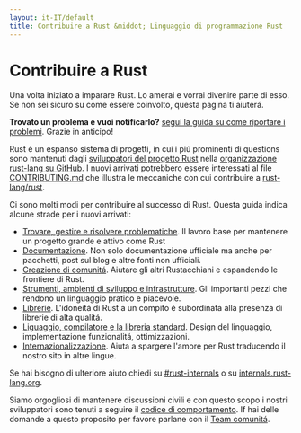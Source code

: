 ```yaml
---
layout: it-IT/default
title: Contribuire a Rust &middot; Linguaggio di programmazione Rust
---
```


# Contribuire a Rust

Una volta iniziato a imparare Rust. Lo amerai e vorrai divenire parte di esso.
Se non sei sicuro su come essere coinvolto, questa pagina ti aiuterá.

**Trovato un problema e vuoi notificarlo?** [segui la guida su come riportare i problemi][bugs]. Grazie in anticipo!

Rust é un espanso sistema di progetti, in cui i piú prominenti di questions
sono mantenuti dagli [sviluppatori del progetto Rust][devs] nella [organizzazione
rust-lang su GitHub][rust-lang]. 
I nuovi arrivati potrebbero essere interessati al file [CONTRIBUTING.md]
che illustra le meccaniche con cui contribuire a [rust-lang/rust].

Ci sono molti modi per contribuire al successo di Rust.
Questa guida indica alcune strade per i nuovi arrivati:

* [Trovare, gestire e risolvere problematiche](contribute-bugs.html). Il
  lavoro base per mantenere un progetto grande e attivo come Rust
* [Documentazione](contribute-docs.html). Non solo
  documentazione ufficiale ma anche per pacchetti, post sul blog
  e altre fonti non ufficiali.
* [Creazione di comunitá](contribute-community.html). Aiutare gli altri
  Rustacchiani e espandendo le frontiere di Rust.
* [Strumenti, ambienti di sviluppo e infrastrutture](contribute-tools.html). Gli
  importanti pezzi che rendono un linguaggio pratico e piacevole.
* [Librerie](contribute-libs.html). L'idoneitá di Rust a un compito
  é subordinata alla presenza di librerie di alta qualitá.
* [Liguaggio, compilatore e la libreria
  standard](contribute-compiler.html). Design del linguaggio, implementazione
  funzionalitá, ottimizzazioni.
* [Internazionalizzazione](contribute-translations.html). Aiuta a spargere
  l'amore per Rust traducendo il nostro sito in altre lingue.

Se hai bisogno di ulteriore aiuto chiedi su [#rust-internals] o su
[internals.rust-lang.org].

Siamo orgogliosi di mantenere discussioni civili e con questo scopo
i nostri sviluppatori sono tenuti a seguire il [codice di comportamento][coc].
If hai delle domande a questo proposito per favore parlane con il [Team comunitá][community team].

<!--
TODO: Write a guide to rust processes and governance to link from here
TODO: List of active initiatives
TODO: Write guide to advertising Rust projects to link from
libs / community building
-->

[#rust-internals]: https://client00.chat.mibbit.com/?server=irc.mozilla.org&channel=%23rust-internals
[CONTRIBUTING.md]: https://github.com/rust-lang/rust/blob/master/CONTRIBUTING.md
[bugs]: https://github.com/rust-lang/rust/blob/master/CONTRIBUTING.md#bug-reports
[coc]: https://www.rust-lang.org/conduct.html
[community team]: https://www.rust-lang.org/team.html#Community
[dev_proc]: community.html#rust-development
[devs]: https://github.com/rust-lang/rust/graphs/contributors
[internals.rust-lang.org]: https://internals.rust-lang.org/
[rust-lang/rust]: https://github.com/rust-lang/rust
[rust-lang]: https://github.com/rust-lang
